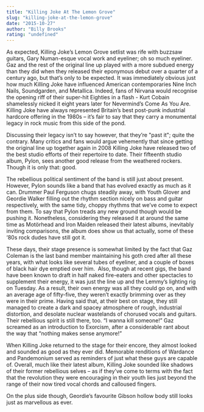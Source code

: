 ```yaml
---
title: "Killing Joke At The Lemon Grove"
slug: "killing-joke-at-the-lemon-grove"
date: "2015-10-27"
author: "Billy Brooks"
rating: "undefined"
---
```


As expected, Killing Joke’s Lemon Grove setlist was rife with buzzsaw guitars, Gary Numan-esque vocal work and eyeliner; oh so much eyeliner. Gaz and the rest of the original line up played with a more subdued energy than they did when they released their eponymous debut over a quarter of a century ago, but that’s only to be expected. It was immediately obvious just how much Killing Joke have influenced American contemporaries Nine Inch Nails, Soundgarden, and Metallica. Indeed, fans of Nirvana would recognise the opening riff of their super-hit Eighties in a flash - Kurt Cobain shamelessly nicked it eight years later for Nevermind’s Come As You Are. Killing Joke have always represented Britain’s best post-punk industrial hardcore offering in the 1980s – it’s fair to say that they carry a monumental legacy in rock music from this side of the pond.

Discussing their legacy isn’t to say however, that they’re "past it"; quite the contrary. Many critics and fans would argue vehemently that since getting the original line up together again in 2008 Killing Joke have released two of the best studio efforts of their repertoire to date. Their fifteenth studio album, Pylon, sees another good release from the weathered rockers. Though it is only that: good.

The rebellious political sentiment of the band is still just about present. However, Pylon sounds like a band that has evolved exactly as much as it can. Drummer Paul Ferguson chugs steadily away, with Youth Glover and Geordie Walker filling out the rhythm section nicely on bass and guitar respectively, with the same tidy, choppy rhythms that we’ve come to expect from them. To say that Pylon treads any new ground though would be pushing it. Nonetheless, considering they released it at around the same time as Motörhead and Iron Maiden released their latest albums, inevitably inviting comparisons, the album does show us that actually, some of these ‘80s rock dudes have still got it.

These days, their stage presence is somewhat limited by the fact that Gaz Coleman is the last band member maintaining his goth cred after all these years, with what looks like several tubes of eyeliner, and a couple of boxes of black hair dye emptied over him.  Also, though at recent gigs, the band have been known to draft in half naked fire-eaters and other spectacles to supplement their energy, it was just the line up and the Lemmy’s lighting rig on Tuesday. As a result, their own energy was all they could go on, and with an average age of fifty-five, they weren’t exactly brimming over as they were in their prime. Having said that, at their best on stage, they still managed to create a dark and spacey atmosphere of rough, industrial distortion, and desolate nuclear wastelands of chorused vocals and guitars. Their rebellious spirit is still there, too. “I wanna kill someone!” Gaz screamed as an introduction to Exorcism, after a considerable rant about the way that “nothing makes sense anymore!”

When Killing Joke returned to the stage for their encore, they almost looked and sounded as good as they ever did. Memorable renditions of Wardance and Pandemonium served as reminders of just what these guys are capable of. Overall, much like their latest album, Killing Joke sounded like shadows of their former rebellious selves – as if they’ve come to terms with the fact that the revolution they were encouraging in their youth lies just beyond the range of their now tired vocal chords and calloused fingers.

On the plus side though, Geordie’s favourite Gibson hollow body still looks just as marvellous as ever.
